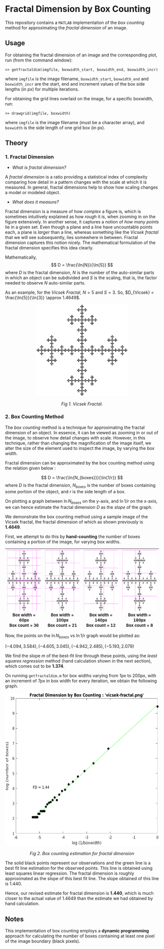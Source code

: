 # Fractal Dimension by Box Counting
This repository contains a `MATLAB` implementation of the *box counting* method for approximating the *fractal dimension* of an image.

## Usage
 For obtaining the fractal dimension of an image and the corresponding plot, run (from the command window):
 ```
>> getfractaldim(imgfile, boxwidth_start, boxwidth_end, boxwidth_incr)
 ```
 where `imgfile` is the image filename, `boxwidth_start`, `boxwidth_end` and `boxwidth_incr` are the start, end and increment values of the box side lengths (in px) for multiple iterations.

 For obtaining the grid lines overlaid on the image, for a specific boxwidth, run:
 ```
 >> drawgrid(imgfile, boxwidth)
 ```
 where `imgfile` is the image filename (must be a character array), and `boxwidth` is the side length of one grid box (in px).
## Theory
### 1. Fractal Dimension

- *What is fractal dimension?*

A <i>fractal dimension</i> is a ratio providing a statistical index of complexity comparing how detail in a pattern changes with the scale at which it is measured. In general, fractal dimensions help to show how scaling changes a model or modeled object.

- *What does it measure?*

Fractal dimension is a measure of how *complex* a figure is, which is sometimes intuitively explained as how *rough* it is, when zooming in on the figure extensively. In another sense, it captures a notion of <i>how many points</i> lie in a given set. Even though a plane and a line have uncountable points each, a plane is <i>larger</i> than a line, whereas something like the *Vicsek fractal* that we will see subsequently, lies somewhere in between. Fractal dimension captures this notion nicely. The mathematical formulation of the fractal dimension specifies this idea clearly.

Mathematically,
$$
D = \frac{\ln{N}}{\ln{S}}
$$
where $D$ is the fractal dimension, $N$ is the number of the auto-similar parts in which an object can be subdivided and $S$ is the scaling, that is, the factor needed to observe $N$ auto-similar parts.

As an example, for the <i>Vicsek Fractal</i>, $N = 5$ and $S = 3$. So, $D_{Vicsek} = \frac{\ln{5}}{\ln{3}} \approx 1.4649$.

<p align="center" width="100%">
<img src="img/vicsek-fractal.png" height=300px>
</p>
<p align="center" width="100%">
<em>Fig 1. Vicsek Fractal.</em>
</p>

### 2. Box Counting Method

The <i>box counting</i> method is a technique for approximating the fractal dimension of an object. In essence, it can be viewed as zooming in or out of the image, to observe how detail changes with scale. However, in this technique, rather than changing the magnification of the image itself, we alter the size of the element used to inspect the image, by varying the <i>box width</i>. 

Fractal dimension can be approximated by the box counting method using the relation given below :

$$
D = \frac{\ln{N_{boxes}}}{\ln{1/r}}
$$
where $D$ is the fractal dimension, $N_{boxes}$ is the number of boxes containing some portion of the object, and $r$ is the side length of a box.

On plotting a graph between $\ln{N_{boxes}}$ on the y-axis, and $\ln{1/r}$ on the x-axis, we can hence estimate the fractal dimension $D$ as the <i>slope</i> of the graph.

We demonstrate the box counting method using a sample image of the Vicsek fractal, the fractal dimension of which as shown previously is **1.4649**.

First, we attempt to do this by **hand-counting** the number of boxes containing a portion of the image, for varying box widths. 

|<img src="plots/vf-grid-60.png" height=200px><font size=2px><br>Box width = 60px<br>Box count = 36</font>|<img src="plots/vf-grid-100.png" height=200px><font size=2px><br>Box width = 100px<br>Box count = 21</font>|<img src="plots/vf-grid-140.png" height=200px><font size=2px><br>**Box width = 140px<br>Box count = 12**</font>|<img src="plots/vf-grid-180.png" height=200px><font size=2px><br>**Box width = 180px<br>Box count = 8**</font>|
|:---:|:---:|:---:|:---:|

Now, the points on the $\ln{N_{boxes}}$ vs ${\ln{1/r}}$ graph would be plotted as:

$(-4.094, 3.584), (-4.605, 3.045), (-4.942, 2.485), (-5.193, 2.079)$

We find the slope $m$ of the best-fit line through these points, using the *least squares regression* method (hand calculation shown in the next section), which comes out to be **1.374**.

On running `getfractaldim.m` for box widths varying from 1px to 200px, with an increment of 7px in box width for every iteration, we obtain the following graph.

<p align="center" width="100%">
<img src="plots/vf-graph-1-200-7.png" height=500px>
</p>
<p align="center" width="100%">
<em>Fig 2. Box counting estimation for fractal dimension</em>
</p>

The solid black points represent our observations and the green line is a best fit line estimation for the observed points. This line is obtained using least squares linear regression. The fractal dimension is roughly approximated as the slope of this best fit line. The slope obtained of this line is 1.440.

Hence, our revised estimate for fractal dimension is **1.440**, which is much closer to the actual value of 1.4649 than the estimate we had obtained by hand calculation.

## Notes

This implementation of box counting employs a **dynamic programming** approach for calculating the number of boxes containing at least one pixel of the image boundary (black pixels).
